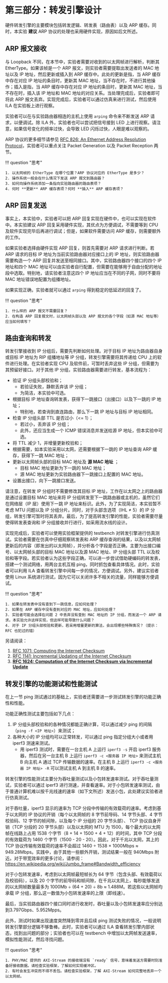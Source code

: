 # 第三部分：转发引擎设计

硬件转发引擎的主要模块包括转发逻辑、转发表（路由表）以及 ARP 缓存。同时，本实验 **建议** ARP 协议的处理也采用硬件实现，原因如后文所述。

## ARP 报文接收

与 Loopback 不同，在本节中，实验者需要对收到的以太网帧进行解析，判断其 EtherType。如果该帧是一个 ARP 报文，则实验者需要提取出发送者的 MAC 地址以及 IP 地址，然后更新或插入到 ARP 缓存中。此处的更新是指，当 ARP 缓存中存在对应 IP 地址的条目时，更新其 MAC 地址，当不存在时，不进行其他操作；插入是指，当 ARP 缓存中存在对应 IP 地址的条目时，更新其 MAC 地址，当不存在时，插入该 IP 地址和 MAC 地址的对应关系。当处理完成后，实验者即可将此 ARP 报文丢弃。实现完成后，实验者可以通过仿真来进行测试，然后使用 ILA 在实验板上进行观察。

实验者可以在与实验路由器相连的主机上使用 `arping` 命令来不断发送 ARP 请求，以便调试。除 ILA 外，实验者也可以尝试把信号接到 LED 上进行观察。请注意，如果信号变化的频率过快，会导致 LED 闪烁过快，人眼是难以观察的。

ARP 协议的更多细节请参见 [RFC 826: An Ethernet Address Resolution Protocol](https://tools.ietf.org/html/rfc826)，实验者可以重点关注 Packet Generation 以及 Packet Reception 两节。

!!! question "思考"

    1. 以太网帧的 EtherType 在哪个位置？ARP 协议对应的 EtherType 是多少？
    2. 操作系统一般会在什么情况下发送 ARP 报文到路由器？
    3. 如何向操作系统添加一条指向实验路由器的路由表项？
    4. 何时 **更新** ARP 缓存表项？何时 **插入** ARP 缓存表项？

## ARP 回复发送

事实上，本实验中，实验者可以把 ARP 回复实现在硬件中，也可以实现在软件中。本实验建议 ARP 回复采用硬件实现，其优点为方便调试，不需要等到 CPU 及软件实现完毕后再进行调试；但是，如果软件需要访问 ARP 缓存，则需要额外的工作。

如果实验者选择由硬件实现 ARP 回复，则首先需要对 ARP 请求进行判断。若 ARP 请求的目标 IP 地址为当前实验路由器对应接口上的 IP 地址，则实验路由器需要构造一个 ARP 回复并发送至相同接口。其中，实验路由器四个接口的四个 IP 地址和四个 MAC 地址可以由实验者自行配置，但需要在能够用于自由分配的地址段中选取。特别地，请实验者注意这四个 IP 地址应当在不同的子网，同时不要将 MAC 地址错误地配置为组播地址。

如果实现正确，实验者就可以通过 `arping` 得到稳定的低延迟的回复了。

!!! question "思考"

    1. 什么样的 ARP 报文不需要回复？
    2. 在构造 ARP 回复报文时，以太网帧头部以及 ARP 报文的各个字段（如源 MAC 地址等）应当如何填写？

## 路由查询和转发

转发引擎接收到 IP 分组后，需要先判断如何处理。对于目标 IP 地址为路由器自身或目标 IP 地址为 RIP 组播地址等 IP 分组，转发引擎需要将其传递给 CPU 上的软件进行处理。在实验者实现 CPU 及软件前，可暂时丢弃这些 IP 分组，但需要为其预留好接口。对于其他 IP 分组，实验路由器需要进行转发，基本流程为：

* 验证 IP 分组头部校验和；
    * 若验证失败，静默丢弃该 IP 分组；
    * 为简洁，本实验中可选。
* 根据目标 IP 地址查询转发表，获得下一跳接口（出接口）以及下一跳的 IP 地址；
    * 特别地，若查询到直连路由，那么下一跳 IP 地址与目标 IP 地址相同。
* 检查 IP 分组头部 TTL 是否过小（<= 1）；
    * 若过小，丢弃该 IP 分组；
    * 此外，还应当生成一个 ICMP 错误消息并发送给源 IP 地址，但本实验中可选。
* 将 TTL 减少 1，并增量更新校验和；
* 根据需要，如本实验采用以太网，还需要根据下一跳的 IP 地址查询 ARP 缓存，获得下一跳 MAC 地址；
* 更新以太网帧头部的目标 MAC 地址及 **源 MAC 地址** ；
    * 目标 MAC 地址更新为下一跳的 MAC 地址；
    * 源 MAC 地址更新为实验路由器下一跳接口上配置的 MAC 地址。
* 设置出接口，向下一跳接口发送。

请注意，在转发 IP 分组时不需要修改其目标 IP 地址，工作在以太网之上的路由器是通过设置目标 MAC 地址来将 IP 分组转发至下一跳路由器或主机的，虽然它们在网络层（IP 层）使用下一跳 IP 地址来标识。此外，为了实现简洁，本实验暂不考虑 MTU 问题以及 IP 分组分片。同时，对于头部含选项（IHL ≠ 5）的 IP 分组，转发引擎可暂时将其丢弃。最后，为了提高转发引擎的性能，实验者需要尽量使得转发表查询和 IP 分组接收并行进行，如采用流水线的设计。

实现完成后，实验者可以使用实验框架提供的 testbench 对转发引擎进行仿真测试。实验者需要在仿真中仔细观察转发表和 ARP 缓存查询的结果，以及以太网帧更新后的内容（即发出的以太网帧），并分析各个字段是否正确，主要为出接口编号、以太网帧头部的目标 MAC 地址以及源 MAC 地址、IP 分组头部 TTL 以及校验和等字段。若实验者认为这些字段正确，可以进一步尝试借助硬编码的转发表，搭建一个测试网络，用两台主机互相 ping，同时抓包查看具体情况。此时，实验者可以利用 ILA 查看转发引擎中间每一步的情况，方便调试。另外，建议实验者使用 Linux 系统进行测试，因为它可以关闭许多不相关的流量，同样能够方便调试。

!!! question "思考"

    1. 如果在转发表中没有查到下一跳信息，应如何处理？
    2. 如果在 ARP 缓存中没有查到对应的 MAC 地址，应如何处理？
    3. 实验者可能会选择在问题 2 中丢弃没有查到 MAC 地址的 IP 分组，而发送一个 ARP 请求。本实验允许这样实现，但这样可能导致什么问题？
    4. 对于 IP 分组头部校验和更新，若采用增量更新的算法，会出现哪些特殊情况？（提示：RFC 也犯过的错）

另请阅读：

1. [RFC 1071: Computing the Internet Checksum](https://tools.ietf.org/html/rfc1071)
2. [RFC 1141: Incremental Updating of the Internet Checksum](https://tools.ietf.org/html/rfc1141)
3. [**RFC 1624: Computation of the Internet Checksum via Incremental Update**](https://tools.ietf.org/html/rfc1624)

## 转发引擎的功能测试和性能测试

在上一节 ping 测试通过的基础上，实验者还需要进一步测试转发引擎的功能正确性和性能。

功能正确性测试主要包括如下几点：

1. IP 分组头部校验和的各种情况都能正确计算，可以通过减少 ping 的间隔（`ping -f <IP 地址>`）来测试；
2. 各种大小的 IP 分组均可以正常转发，可以通过 ping 指定分组大小或者用 iperf3 测速来测试。
    * 用 iperf3 测试时，需要在一台主机 A 上运行 `iperf3 -s` 开启 iperf3 服务器，然后在另一台主机 B 上运行 `iperf3 -c <服务器 IP 地址>` 来测试主机 B 向主机 A 通过 TCP 传输数据的速率。在主机 B 上运行 `iperf3 -c <服务器 IP 地址> -R` 可以测试主机 A 到主机 B 的速率。

转发引擎的性能测试主要分为吞吐量测试以及小包转发速率测试。对于吞吐量测试，实验者可以通过 iperf3 进行测速，并查看速率。对于小包转发速率测试，由于普通计算机难以按千兆线速的速率（如下文所述）发送小包，此处建议实验者进行仿真测试。

对于吞吐量，iperf3 显示的速率为 TCP 分段中传输的有效载荷的速率。考虑到基于以太网的 IP 协议的开销（每个以太网帧的 8 字节前导码、14 字节头部、4 字节校验码、12 字节的帧间隙，以及每个 IP 分组的 20 字节头部）、 TCP 协议自身开销（TCP 分段的 20 字节头部）以及以太网的 MTU 为 1500，每个最大的以太网帧在线路上占用 1538 个字节（8 + 14 + 1500 + 4 + 12）的时间，其中 TCP 分段的有效载荷为 1460 个字节（1500 - 20 - 20）。因此，对于千兆以太网，其上的 TCP 协议传输有效载荷的速率不会超过 1460 ÷ 1538 × 1000Mbps ≈ 949.28Mbps。实践中，由于其他一些额外开销，测试结果一般在 940Mbps 附近。对于带宽效率的更多讨论，请参阅：https://en.wikipedia.org/wiki/Jumbo_frame#Bandwidth_efficiency

对于小包转发速率，考虑到以太网帧最短帧长为 64 字节（包含头部、有效载荷以及校验码），以及 20 个字节的前导码和帧间隙，在千兆以太网上，每秒能够发送的以太网帧数量最多为 1000Mb ÷ (64 + 20) ÷ 8b ≈ 1.488M。若这些以太网帧均承载 IP 分组，那么这一数值为小包转发速率的上限（即线速）。

最后，当实验路由器四个接口同时进行收发时，吞吐量以及小包转发速率应分别达到3.797Gbps、5.952Mpps。

此外，测试时如果出现速度突然降到零并且后续 ping 测试失败的情况，一般说明转发引擎部分逻辑不够鲁棒。此时，实验者可以通过 ILA 查看转发引擎内部状态，找到出问题的部分；实验者也可以在 testbench 中增加以太网帧发送速率，模拟性能测试，然后寻找问题。

!!! question "思考"

    1. PHY/MAC 提供的 AXI-Stream 的接收端没有 `ready` 信号，意味着发送方需要时刻准备好接收数据。请检查实验框架，了解如何实现缓冲区。
    2. 有时会发生冲突而不得不丢包。请检查实验框架，了解 AXI-Stream 如何完整地丢弃一个以太网帧。

